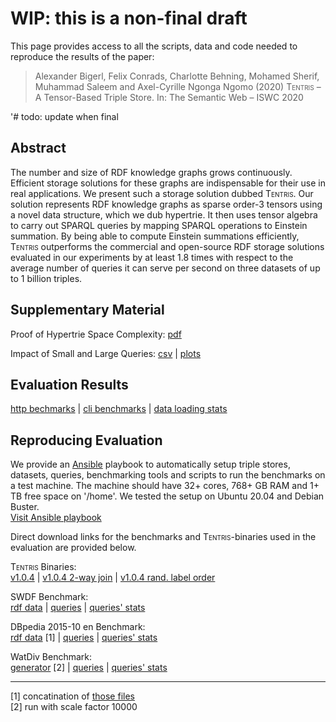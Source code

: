 # WIP: this is a non-final draft
This page provides access to all the scripts, data and code needed to reproduce the results of the  paper:

> Alexander Bigerl, Felix Conrads, Charlotte Behning, Mohamed Sherif, Muhammad Saleem and Axel-Cyrille Ngonga Ngomo (2020) <span style="font-variant:small-caps;">Tentris</span> – A Tensor-Based Triple Store. In: The Semantic Web – ISWC 2020

'# todo: update when final

## Abstract

The number and size of RDF knowledge graphs grows continuously. Efficient storage solutions for these graphs are indispensable for their use in real applications. 
We present such a storage solution dubbed <span style="font-variant:small-caps;">Tentris</span>.
Our solution represents RDF knowledge graphs as sparse order-3 tensors using a novel data structure, which we dub hypertrie. 
It then uses tensor algebra to carry out SPARQL queries by mapping SPARQL operations to Einstein summation. 
By being able to compute Einstein summations efficiently, <span style="font-variant:small-caps;">Tentris</span> outperforms the commercial and open-source RDF storage solutions evaluated in our experiments by at least 1.8 times with respect to the average number of queries it can serve per second on three datasets of up to 1 billion triples.

## Supplementary Material

Proof of Hypertrie Space Complexity: [pdf](https://raw.githubusercontent.com/dice-group/iswc2020_tentris/master/suppl/proof_of_hypertrie_space_complexity.pdf)

Impact of Small and Large Queries: [csv](https://raw.githubusercontent.com/dice-group/iswc2020_tentris/master/suppl/ByResultSize/summary_table_impact_of_small_and_large_queries.csv) | [plots](https://github.com/dice-group/iswc2020_tentris/tree/master/suppl/ByResultSize) 


## Evaluation Results
[http bechmarks](https://raw.githubusercontent.com/dice-group/iswc2020_tentris/master/measurements/HTTP_benchmark_results.csv) | 
[cli benchmarks](https://raw.githubusercontent.com/dice-group/iswc2020_tentris/master/measurements/CLI_benchmark_results.csv) | 
[data loading stats](https://raw.githubusercontent.com/dice-group/iswc2020_tentris/master/measurements/dataset_loading_stats.tsv)

## Reproducing Evaluation

We provide an [Ansible](https://docs.ansible.com/ansible/latest/index.html) playbook to automatically setup triple stores, datasets, queries, benchmarking tools and scripts to run the benchmarks on a test machine. The machine should have 32+ cores, 768+ GB RAM and 1+ TB free space on '/home'. We tested the setup on Ubuntu 20.04 and Debian Buster.   
[Visit Ansible playbook](https://github.com/dice-group/tentris-paper-benchmarks/releases/tag/v1.0) 

Direct download links for the benchmarks and <span style="font-variant:small-caps;">Tentris</span>-binaries used in the evaluation are provided below. 
 
<span style="font-variant:small-caps;">Tentris</span> Binaries:  
[v1.0.4](https://raw.githubusercontent.com/dice-group/iswc2020_tentris/master/binaries/tentris_1.0.4.zip) | 
[v1.0.4 2-way join](https://raw.githubusercontent.com/dice-group/iswc2020_tentris/master/binaries/tentris_1.0.4_2way_join.zip) | 
[v1.0.4 rand. label order](https://raw.githubusercontent.com/dice-group/iswc2020_tentris/master/binaries/tentris_1.0.4_random_label_order.zip)  

SWDF Benchmark:  
[rdf data](https://hobbitdata.informatik.uni-leipzig.de/ISWC2020_Tentris/swdf.zip)  | 
[queries](https://raw.githubusercontent.com/dice-group/iswc2020_tentris/master/queries/SWDF-Queries.txt) | 
[queries' stats](https://raw.githubusercontent.com/dice-group/iswc2020_tentris/master/queries/SWDF-Queries.tsv)  

DBpedia 2015-10 en Benchmark:  
[rdf data](https://hobbitdata.informatik.uni-leipzig.de/ISWC2020_Tentris/dbpedia_2015-10_en_wo-comments_c.nt.zst) \[1\] | 
[queries](https://raw.githubusercontent.com/dice-group/iswc2020_tentris/master/queries/DBpedia-Queries.txt)  | 
[queries' stats](https://raw.githubusercontent.com/dice-group/iswc2020_tentris/master/queries/DBpedia-Queries.tsv) 
 
WatDiv Benchmark:  
[generator](https://dsg.uwaterloo.ca/watdiv/watdiv_v06.tar) \[2\] | 
[queries](https://raw.githubusercontent.com/dice-group/iswc2020_tentris/master/queries/WatDiv-Queries.txt) | 
[queries' stats](https://raw.githubusercontent.com/dice-group/iswc2020_tentris/master/queries/WatDiv-Queries.tsv)  

  

---
\[1\] concatination of [those files](https://raw.githubusercontent.com/dice-group/iswc2020_tentris/master/datasets/DBpedia-2015-10-en_links.txt)  
\[2\] run with scale factor 10000

